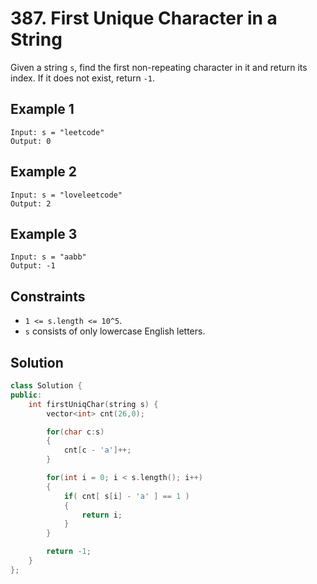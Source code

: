 # 387. First Unique Character in a String

Given a string `s`, find the first non-repeating character in it and return its index. If it does not exist, return `-1`.

## Example 1

```text
Input: s = "leetcode"
Output: 0
```

## Example 2

```text
Input: s = "loveleetcode"
Output: 2
```

## Example 3

```text
Input: s = "aabb"
Output: -1
```

## Constraints

- `1 <= s.length <= 10^5`.
- `s` consists of only lowercase English letters.

## Solution

```c++
class Solution {
public:
    int firstUniqChar(string s) {
        vector<int> cnt(26,0);

        for(char c:s)
        {
            cnt[c - 'a']++;
        }

        for(int i = 0; i < s.length(); i++)
        {
            if( cnt[ s[i] - 'a' ] == 1 )
            {
                return i;
            }
        }

        return -1;
    }
};
```
